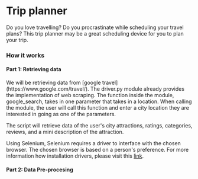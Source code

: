 # Trip planner

Do you love travelling? Do you procrastinate while scheduling your travel plans? This trip planner may be a great scheduling device for you to plan your trip.

<h3> How it works </h3>

<h4> Part 1: Retrieving data </h4>
We will be retrieving data from [google travel](https://www.google.com/travel/). The driver.py module already provides the implementation of web scraping. The function inside the module, google_search, takes in one parameter that takes in a location. When calling the module, the user will call this function and enter a city location they are interested in going as one of the parameters. <br>

The script will retrieve data of the user's city attractions, ratings, categories, reviews, and a mini description of the attraction. <br>

Using Selenium, Selenium requires a driver to interface with the chosen browser. The chosen browser is based on a person's preference. For more information how installation drivers, please visit this [link](https://selenium-python.readthedocs.io/installation.html).


<h4> Part 2: Data Pre-procesing </h4>







